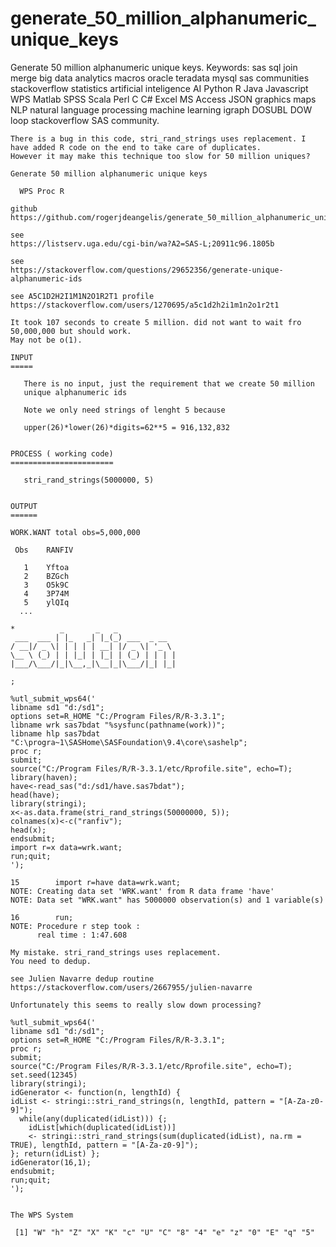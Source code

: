 # generate_50_million_alphanumeric_unique_keys
Generate 50 million alphanumeric unique keys. Keywords: sas sql join merge big data analytics macros oracle teradata mysql sas communities stackoverflow statistics artificial inteligence AI Python R Java Javascript WPS Matlab SPSS Scala Perl C C# Excel MS Access JSON graphics maps NLP natural language processing machine learning igraph DOSUBL DOW loop stackoverflow SAS community.

    There is a bug in this code, stri_rand_strings uses replacement. I have added R code on the end to take care of duplicates.
    However it may make this technique too slow for 50 million uniques?

    Generate 50 million alphanumeric unique keys

      WPS Proc R

    github
    https://github.com/rogerjdeangelis/generate_50_million_alphanumeric_unique_keys

    see
    https://listserv.uga.edu/cgi-bin/wa?A2=SAS-L;20911c96.1805b

    see
    https://stackoverflow.com/questions/29652356/generate-unique-alphanumeric-ids

    see A5C1D2H2I1M1N2O1R2T1 profile
    https://stackoverflow.com/users/1270695/a5c1d2h2i1m1n2o1r2t1

    It took 107 seconds to create 5 million. did not want to wait fro 50,000,000 but should work.
    May not be o(1).

    INPUT
    =====

       There is no input, just the requirement that we create 50 million
       unique alphanumeric ids

       Note we only need strings of lenght 5 because

       upper(26)*lower(26)*digits=62**5 = 916,132,832


    PROCESS ( working code)
    =======================

       stri_rand_strings(5000000, 5)


    OUTPUT
    ======

    WORK.WANT total obs=5,000,000

     Obs    RANFIV

       1    Yftoa
       2    BZGch
       3    O5k9C
       4    3P74M
       5    ylQIq
      ...

    *          _       _   _
     ___  ___ | |_   _| |_(_) ___  _ __
    / __|/ _ \| | | | | __| |/ _ \| '_ \
    \__ \ (_) | | |_| | |_| | (_) | | | |
    |___/\___/|_|\__,_|\__|_|\___/|_| |_|

    ;

    %utl_submit_wps64('
    libname sd1 "d:/sd1";
    options set=R_HOME "C:/Program Files/R/R-3.3.1";
    libname wrk sas7bdat "%sysfunc(pathname(work))";
    libname hlp sas7bdat "C:\progra~1\SASHome\SASFoundation\9.4\core\sashelp";
    proc r;
    submit;
    source("C:/Program Files/R/R-3.3.1/etc/Rprofile.site", echo=T);
    library(haven);
    have<-read_sas("d:/sd1/have.sas7bdat");
    head(have);
    library(stringi);
    x<-as.data.frame(stri_rand_strings(50000000, 5));
    colnames(x)<-c("ranfiv");
    head(x);
    endsubmit;
    import r=x data=wrk.want;
    run;quit;
    ');

    15        import r=have data=wrk.want;
    NOTE: Creating data set 'WRK.want' from R data frame 'have'
    NOTE: Data set "WRK.want" has 5000000 observation(s) and 1 variable(s)

    16        run;
    NOTE: Procedure r step took :
          real time : 1:47.608

    My mistake. stri_rand_strings uses replacement.
    You need to dedup.

    see Julien Navarre dedup routine
    https://stackoverflow.com/users/2667955/julien-navarre

    Unfortunately this seems to really slow down processing?

    %utl_submit_wps64('
    libname sd1 "d:/sd1";
    options set=R_HOME "C:/Program Files/R/R-3.3.1";
    proc r;
    submit;
    source("C:/Program Files/R/R-3.3.1/etc/Rprofile.site", echo=T);
    set.seed(12345)
    library(stringi);
    idGenerator <- function(n, lengthId) {
    idList <- stringi::stri_rand_strings(n, lengthId, pattern = "[A-Za-z0-9]");
      while(any(duplicated(idList))) {;
        idList[which(duplicated(idList))]
        <- stringi::stri_rand_strings(sum(duplicated(idList), na.rm = TRUE), lengthId, pattern = "[A-Za-z0-9]");
    }; return(idList) };
    idGenerator(16,1);
    endsubmit;
    run;quit;
    ');


    The WPS System

     [1] "W" "h" "Z" "X" "K" "c" "U" "C" "8" "4" "e" "z" "0" "E" "q" "5"

